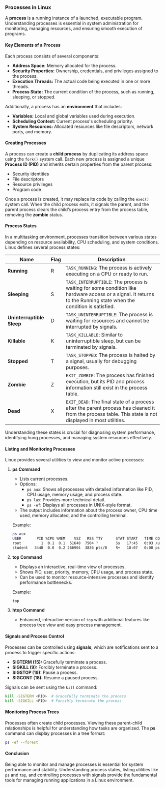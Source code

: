 ### Processes in Linux

A **process** is a running instance of a launched, executable program. Understanding processes is essential in system administration for monitoring, managing resources, and ensuring smooth execution of programs.

#### Key Elements of a Process
Each process consists of several components:

- **Address Space:** Memory allocated for the process.
- **Security Properties:** Ownership, credentials, and privileges assigned to the process.
- **Execution Threads:** The actual code being executed in one or more threads.
- **Process State:** The current condition of the process, such as running, sleeping, or stopped.

Additionally, a process has an **environment** that includes:
- **Variables:** Local and global variables used during execution.
- **Scheduling Context:** Current process's scheduling priority.
- **System Resources:** Allocated resources like file descriptors, network ports, and memory.

#### Creating Processes
A process can create a **child process** by duplicating its address space using the `fork()` system call. Each new process is assigned a unique **Process ID (PID)** and inherits certain properties from the parent process:
- Security identities
- File descriptors
- Resource privileges
- Program code

Once a process is created, it may replace its code by calling the `exec()` system call. When the child process exits, it signals the parent, and the parent process clears the child’s process entry from the process table, removing the **zombie** status.

#### Process States
In a multitasking environment, processes transition between various states depending on resource availability, CPU scheduling, and system conditions. Linux defines several process states:

| Name   | Flag | Description |
|--------|------|-------------|
| **Running** | R  | `TASK_RUNNING`: The process is actively executing on a CPU or ready to run. |
| **Sleeping** | S  | `TASK_INTERRUPTIBLE`: The process is waiting for some condition like hardware access or a signal. It returns to the Running state when the condition is satisfied. |
| **Uninterruptible Sleep** | D  | `TASK_UNINTERRUPTIBLE`: The process is waiting for resources and cannot be interrupted by signals. |
| **Killable** | K  | `TASK_KILLABLE`: Similar to uninterruptible sleep, but can be terminated by signals. |
| **Stopped** | T  | `TASK_STOPPED`: The process is halted by a signal, usually for debugging purposes. |
| **Zombie** | Z  | `EXIT_ZOMBIE`: The process has finished execution, but its PID and process information still exist in the process table. |
| **Dead** | X  | `EXIT_DEAD`: The final state of a process after the parent process has cleaned it from the process table. This state is not displayed in most utilities. |

Understanding these states is crucial for diagnosing system performance, identifying hung processes, and managing system resources effectively.

#### Listing and Monitoring Processes
Linux provides several utilities to view and monitor active processes:

1. **ps Command**
   - Lists current processes.
   - Options:
     - `ps aux`: Shows all processes with detailed information like PID, CPU usage, memory usage, and process state.
     - `ps lax`: Provides more technical detail.
     - `ps -ef`: Displays all processes in UNIX-style format.
   - The output includes information about the process owner, CPU time used, memory allocated, and the controlling terminal.

   Example:
   ```bash
   ps aux
   USER       PID %CPU %MEM    VSZ   RSS TTY      STAT START   TIME COMMAND
   root         1  0.1  0.1  51648  7504 ?        Ss   17:45   0:03 /usr/lib/systemd/systemd
   student   3448  0.0  0.2 266904  3836 pts/0    R+   18:07   0:00 ps aux
   ```

2. **top Command**
   - Displays an interactive, real-time view of processes.
   - Shows PID, user, priority, memory, CPU usage, and process state.
   - Can be used to monitor resource-intensive processes and identify performance bottlenecks.

   Example:
   ```bash
   top
   ```

3. **htop Command**
   - Enhanced, interactive version of `top` with additional features like process tree view and easy process management.

#### Signals and Process Control
Processes can be controlled using **signals**, which are notifications sent to a process to trigger specific actions:
- **SIGTERM (15):** Gracefully terminate a process.
- **SIGKILL (9):** Forcibly terminate a process.
- **SIGSTOP (19):** Pause a process.
- **SIGCONT (18):** Resume a paused process.

Signals can be sent using the `kill` command:
```bash
kill -SIGTERM <PID>  # Gracefully terminate the process
kill -SIGKILL <PID>  # Forcibly terminate the process
```

#### Monitoring Process Trees
Processes often create child processes. Viewing these parent-child relationships is helpful for understanding how tasks are organized. The **ps** command can display processes in a tree format:
```bash
ps -ef --forest
```

#### Conclusion
Being able to monitor and manage processes is essential for system performance and stability. Understanding process states, listing utilities like `ps` and `top`, and controlling processes with signals provide the fundamental tools for managing running applications in a Linux environment.
